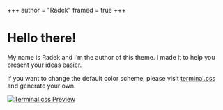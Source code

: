 +++
author = "Radek"
framed = true
+++

# Hello there!

My name is Radek and I’m the author of this theme. I made it to help you present your ideas easier.

If you want to change the default color scheme, please visit [terminal.css](https://panr.github.io/terminal-css/) and generate your own.

[![Terminal.css Preview](/img/terminal-css.png)](https://panr.github.io/terminal-css/)
